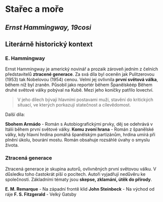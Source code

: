 # Stařec a moře
## _Ernst Hammingway, 19cosi_


## Literárně historický kontext

### E. Hammingway

Ernst Hammingway je americký novinář a prozaik zároveň jedním z čelních představitelů __ztracené generace__. Za svá díla byl oceněn jak Pulitzerovou (1953) tak Nobelovou (1954) cenou. Velmi jej ovlivnila __první světová válka__, během níž byl zraněn. Působil jako reportér během Španělskéép Během druhé světové války pobýval na Kubě. Mezi jeho koníčky patřilo lovectví.

> V jeho dílech bývají hlavními postavami muži, stavění do kritických situací, ve kterých porkazují statečnost a cílevědomost.

Další díla:

__Sbohem Armádo__ - Román s Autobiografickými prvky, děj se odehrává v Itálii během první světové války.
__Komu zvoní hrana__ - Román z španělské války, kdy hlavní hrdina pomáhá španělským partizánům, hrdina umírá při plnění úkolu, bourání mostu. Román obsahuje rozsáhlé úvahy o smyslu života.

### Ztracená generace

Ztracená generace je skupina autorů, ovlivněných první světovou válku. V důsledku toho častokrát píší o pocitech. Autoři vyjadřují nedůvěru ke společnosti. Základními tématy jsou __skepse, zklamání, útěk do přírody__.

__E. M. Remarque__ - Na západní frontě klid
__John Steinbeck__ - Na východ od ráje
__F. S. Fitzgerald__ - Velký Gatsby